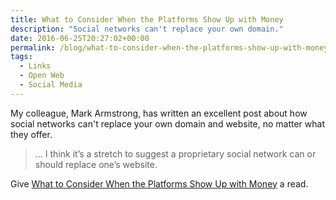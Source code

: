 ```yaml
---
title: What to Consider When the Platforms Show Up with Money
description: "Social networks can't replace your own domain."
date: 2016-06-25T20:27:02+00:00
permalink: /blog/what-to-consider-when-the-platforms-show-up-with-money/
tags:
  - Links
  - Open Web
  - Social Media
---
```


My colleague, Mark Armstrong, has written an excellent post about how social networks can't replace your own domain and website, no matter what they offer.

> … I think it’s a stretch to suggest a proprietary social network can or should replace one’s website.

Give [What to Consider When the Platforms Show Up with Money](https://markarms.com/2016/06/23/what-to-consider-when-the-platforms-show-up-with-money/) a read.
